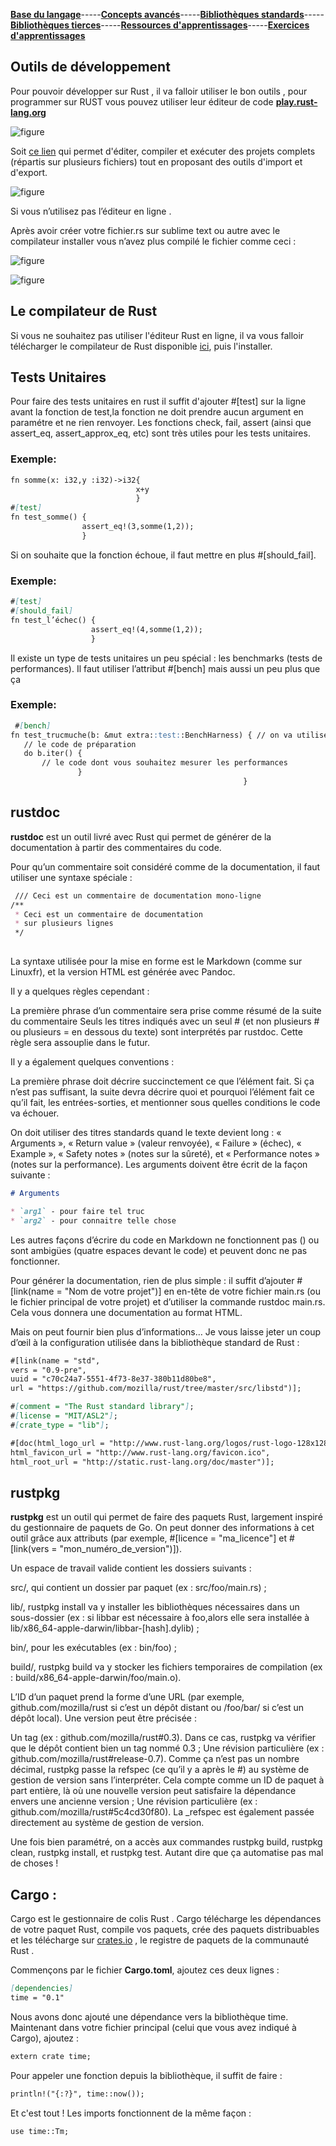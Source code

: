 [**Base du langage**](https://UVSQ21917829.github.io/RUST-1)-----[**Concepts avancés**](https://UVSQ21917829.github.io/RUST-1/concept)-----[**Bibliothèques standards**](https://UVSQ21917829.github.io/RUST-1/std)-----[**Bibliothèques tierces**](https://UVSQ21917829.github.io/RUST-1/trc)-----[**Ressources d'apprentissages**](https://UVSQ21917829.github.io/RUST-1/rsc)-----[**Exercices d'apprentissages**](https://UVSQ21917829.github.io/RUST-1/exo)   


## Outils de développement 

Pour pouvoir développer sur Rust , il va falloir utiliser le bon outils , pour programmer sur RUST vous pouvez utiliser leur éditeur de code [**play.rust-lang.org**](https://play.rust-lang.org/)

![figure](outils.png)


  Soit [ce lien](http://www.tutorialspoint.com/compile_rust_online.php)
qui permet d'éditer, compiler et exécuter des projets complets (répartis sur plusieurs fichiers) tout en proposant des outils d'import et d'export.

![figure](outils2.png)


Si vous n’utilisez pas l’éditeur en ligne .

Après avoir créer votre fichier.rs sur sublime text ou autre avec le compilateur installer vous n’avez plus compilé le fichier comme ceci :



![figure](outils3.png)

  ![figure](outils4.png)
  
## Le compilateur de Rust
Si vous ne souhaitez pas utiliser l'éditeur Rust en ligne, il va vous falloir télécharger le compilateur de Rust disponible [ici](https://www.rust-lang.org/), puis l'installer.

## Tests Unitaires
  Pour faire des tests unitaires en rust il suffit d'ajouter #[test] sur la ligne avant la fonction de test,la fonction ne doit prendre aucun argument en paramétre et ne rien renvoyer.
  Les fonctions check, fail, assert (ainsi que assert_eq, assert_approx_eq, etc) sont très utiles pour les tests unitaires.
  
### Exemple:
 
  ```markdown
  fn somme(x: i32,y :i32)->i32{
                              x+y
                              }
  #[test]
  fn test_somme() {
                  assert_eq!(3,somme(1,2));
                  }
  ```
  
  Si on souhaite que la fonction échoue, il faut mettre en plus #[should_fail].
 
### Exemple:

  ```markdown
  #[test]
  #[should_fail]
  fn test_l’échec() {
                    assert_eq!(4,somme(1,2));
                    }
  ```
  Il existe un type de tests unitaires un peu spécial : les benchmarks (tests de performances). Il faut utiliser l’attribut #[bench] mais aussi un peu plus que ça
  

### Exemple:

 ```markdown 
  #[bench]
fn test_trucmuche(b: &mut extra::test::BenchHarness) { // on va utiliser l’argument
    // le code de préparation
    do b.iter() {
        // le code dont vous souhaitez mesurer les performances
                }
                                                     }
```

## rustdoc

  **rustdoc** est un outil livré avec Rust qui permet de générer de la documentation à partir des commentaires du code.

Pour qu’un commentaire soit considéré comme de la documentation, il faut utiliser une syntaxe spéciale :
```markdown 
 /// Ceci est un commentaire de documentation mono-ligne
/**
 * Ceci est un commentaire de documentation
 * sur plusieurs lignes
 */
 
```
La syntaxe utilisée pour la mise en forme est le Markdown (comme sur Linuxfr), et la version HTML est générée avec Pandoc.

Il y a quelques règles cependant :

  La première phrase d’un commentaire sera prise comme résumé de la suite du commentaire
  Seuls les titres indiqués avec un seul # (et non plusieurs # ou plusieurs = en dessous du texte) sont interprétés par                                                 rustdoc. Cette règle sera assouplie dans le futur.

Il y a également quelques conventions :

La première phrase doit décrire succinctement ce que l’élément fait. Si ça n’est pas suffisant, la suite devra décrire quoi et pourquoi l’élément fait ce qu’il fait, les entrées-sorties, et mentionner sous quelles conditions le code va échouer.

On doit utiliser des titres standards quand le texte devient long : « Arguments », « Return value » (valeur renvoyée), « Failure » (échec), « Example », « Safety notes » (notes sur la sûreté), et « Performance notes » (notes sur la performance). Les arguments doivent être écrit de la façon suivante :
```markdown 
# Arguments

* `arg1` - pour faire tel truc
* `arg2` - pour connaitre telle chose

```


Les autres façons d’écrire du code en Markdown ne fonctionnent pas () ou sont ambigües (quatre espaces devant le code) et peuvent donc ne pas fonctionner.

Pour générer la documentation, rien de plus simple : il suffit d’ajouter #[link(name = "Nom de votre projet")] en en-tête de votre fichier main.rs (ou le fichier principal de votre projet) et d’utiliser la commande rustdoc main.rs. Cela vous donnera une documentation au format HTML.

Mais on peut fournir bien plus d’informations… Je vous laisse jeter un coup d’œil à la configuration utilisée dans la bibliothèque standard de Rust :
```markdown 
#[link(name = "std",
vers = "0.9-pre",
uuid = "c70c24a7-5551-4f73-8e37-380b11d80be8",
url = "https://github.com/mozilla/rust/tree/master/src/libstd")];

#[comment = "The Rust standard library"];
#[license = "MIT/ASL2"];
#[crate_type = "lib"];

#[doc(html_logo_url = "http://www.rust-lang.org/logos/rust-logo-128x128-blk.png",
html_favicon_url = "http://www.rust-lang.org/favicon.ico",
html_root_url = "http://static.rust-lang.org/doc/master")];

```
 
 
 
## rustpkg
 
 **rustpkg** est un outil qui permet de faire des paquets Rust, largement inspiré du gestionnaire de paquets de Go. On peut donner des informations à cet outil grâce aux attributs (par exemple, #[licence = "ma_licence"] et #[link(vers = "mon_numéro_de_version")]).

Un espace de travail valide contient les dossiers suivants :


   
  src/, qui contient un dossier par paquet (ex : src/foo/main.rs) ;
  
   lib/, rustpkg install va y installer les bibliothèques nécessaires dans un sous-dossier 
    (ex : si libbar est nécessaire à foo,alors elle sera installée à lib/x86_64-apple-darwin/libbar-[hash].dylib) ;
    
   bin/, pour les exécutables (ex : bin/foo) ;
    
   build/, rustpkg build va y stocker les fichiers temporaires de compilation (ex : build/x86_64-apple-darwin/foo/main.o).


L’ID d’un paquet prend la forme d’une URL (par exemple, github.com/mozilla/rust si c’est un dépôt distant ou /foo/bar/ si c’est un dépôt local). Une version peut être précisée :

   Un tag (ex : github.com/mozilla/rust#0.3). Dans ce cas, rustpkg va vérifier que le dépôt contient bien un tag nommé 0.3 ;
    Une révision particulière (ex : github.com/mozilla/rust#release-0.7). Comme ça n’est pas un nombre décimal, rustpkg passe la refspec (ce qu’il y a après le #) au système de gestion de version sans l’interpréter. Cela compte comme un ID de paquet à part entière, là où une nouvelle version peut satisfaire la dépendance envers une ancienne version ;
    Une révision particulière (ex : github.com/mozilla/rust#5c4cd30f80). La _refspec est également passée directement au système de gestion de version.

Une fois bien paramétré, on a accès aux commandes rustpkg build, rustpkg clean, rustpkg install, et rustpkg test. Autant dire que ça automatise pas mal de choses !

## Cargo :

Cargo est le gestionnaire de colis Rust . Cargo télécharge les dépendances de votre paquet Rust, compile vos paquets, crée des paquets distribuables et les télécharge sur [crates.io](https://crates.io/) , le registre de paquets de la communauté Rust . 

  
  Commençons par le fichier **Cargo.toml**, ajoutez ces deux lignes :
```markdown 
[dependencies]
time = "0.1"
```

Nous avons donc ajouté une dépendance vers la bibliothèque time. Maintenant dans votre fichier principal (celui que vous avez indiqué à Cargo), ajoutez :
```markdown 
extern crate time;
```

Pour appeler une fonction depuis la bibliothèque, il suffit de faire :

```markdown 
println!("{:?}", time::now());
```

Et c'est tout ! Les imports fonctionnent de la même façon :

```markdown
use time::Tm;
```
